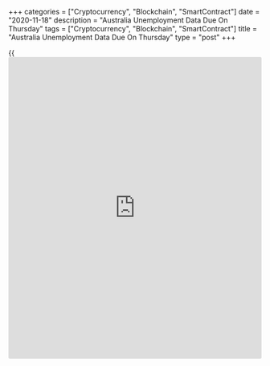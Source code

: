 +++
categories = ["Cryptocurrency", "Blockchain", "SmartContract"]
date = "2020-11-18"
description = "Australia Unemployment Data Due On Thursday"
tags = ["Cryptocurrency", "Blockchain", "SmartContract"]
title = "Australia Unemployment Data Due On Thursday"
type = "post"
+++

{{<iframe id="large-banner" src="https://www.bounty.group/#slide=23.0" width="100%" height="600" scrolling="no" style="border: 0px solid rgb(216, 221, 230); border-radius: 3px;">}}

Australia will on Thursday release October figures for unemployment,
highlighting a light day for Asia-Pacific economic activity.

The jobless rate is expected to climb to 7.2 percent from 6.9 percent in
September, with an expected loss of 30,000 jobs following the loss of
29,500 jobs a month earlier. The participation rate is seen at 64.7
percent, down from 64.8 percent in the previous month.

The central bank in Indonesia will wrap up its monetary [policy](https://www.fintechee.com/policy/) meeting
and then announce its decision on interest rates; the bank is widely
expected to keep its benchmark lending rate unchanged at 4.00 percent.

The central bank in the Philippines also will announce its decision on
interest rates, with forecasts suggesting no change for the benchmark at
2.25 percent.

For comments and feedback [contact](https://www.playgroundfx.com/contact/): editorial@rtt[news](https://www.letsplayfx.com/blog/forex-news-website/).com

[Economic News][1]

 **What parts of the world are seeing the best (and worst) economic
performances lately? Click[here][2] to check out our [Econ Scorecard][2]
and find out! See up-to-the-moment [ranking](https://www.playgroundfx.com/blog/crypto-exchange-ranking/)s for the best and worst
performers in [GDP][3], [unemployment rate][4], [inflation][2] and much
more.**

   1. www.rtt[news](https://www.letsplayfx.com/blog/forex-news-website/).com/Content/EconomicNews.aspx
   2. www.rtt[news](https://www.letsplayfx.com/blog/forex-news-website/).com/economic-scorecard/world-rank/CPI/highest-performance.aspx
   3. www.rtt[news](https://www.letsplayfx.com/blog/forex-news-website/).com/economic-scorecard/world-rank/GDP/highest-performance.aspx
   4. www.rtt[news](https://www.letsplayfx.com/blog/forex-news-website/).com/economic-scorecard/world-rank/unemployment-rate/lowest-performance.aspx